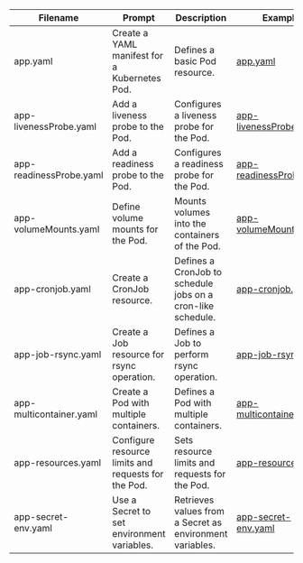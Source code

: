 | Filename                | Prompt                                              | Description                                                 | Example                 |
|-------------------------|-----------------------------------------------------|-------------------------------------------------------------|-------------------------|
| app.yaml                | Create a YAML manifest for a Kubernetes Pod.        | Defines a basic Pod resource.                               | [app.yaml](https://github.com/dereban25/generate_manifest_k8s/blob/main/yaml/app.yaml)                |
| app-livenessProbe.yaml  | Add a liveness probe to the Pod.                    | Configures a liveness probe for the Pod.                    | [app-livenessProbe.yaml](https://github.com/dereban25/generate_manifest_k8s/blob/main/yaml/app-livenessProbe.yaml)  |
| app-readinessProbe.yaml | Add a readiness probe to the Pod.                   | Configures a readiness probe for the Pod.                   | [app-readinessProbe.yaml](https://github.com/dereban25/generate_manifest_k8s/blob/main/yaml/app-readinessProbe.yaml) |
| app-volumeMounts.yaml   | Define volume mounts for the Pod.                   | Mounts volumes into the containers of the Pod.              | [app-volumeMounts.yaml](https://github.com/dereban25/generate_manifest_k8s/blob/main/yaml/app-volumeMounts.yaml)   |
| app-cronjob.yaml        | Create a CronJob resource.                          | Defines a CronJob to schedule jobs on a cron-like schedule. | [app-cronjob.yaml](https://github.com/dereban25/generate_manifest_k8s/blob/main/yaml/app-cronjob.yaml)        |
| app-job-rsync.yaml      | Create a Job resource for rsync operation.          | Defines a Job to perform rsync operation.                   | [app-job-rsync.yaml ](https://github.com/dereban25/generate_manifest_k8s/blob/main/yaml/app-job-rsync.yaml)     |
| app-multicontainer.yaml | Create a Pod with multiple containers.              | Defines a Pod with multiple containers.                     | [app-multicontainer.yaml](https://github.com/dereban25/generate_manifest_k8s/blob/main/yaml/app-multicontainer.yaml) |
| app-resources.yaml      | Configure resource limits and requests for the Pod. | Sets resource limits and requests for the Pod.              | [app-resources.yaml](https://github.com/dereban25/generate_manifest_k8s/blob/main/yaml/app-resources.yaml)      |
| app-secret-env.yaml     | Use a Secret to set environment variables.          | Retrieves values from a Secret as environment variables.    | [app-secret-env.yaml ](https://github.com/dereban25/generate_manifest_k8s/blob/main/yaml/app-secret-env.yaml)    |
